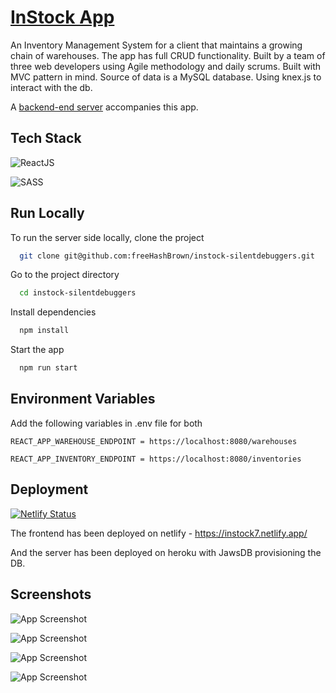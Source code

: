 # [InStock App](https://instock7.netlify.app/warehouse)

An Inventory Management System for a client that maintains a growing chain of warehouses. The app has full CRUD functionality. Built by a team of three web developers using Agile methodology and daily scrums.
Built with MVC pattern in mind. Source of data is a MySQL database. Using knex.js to interact with the db. 

A [backend-end server](https://github.com/jpatel98/instock-api-silentdebuggers) accompanies this app.

## Tech Stack

![ReactJS](https://img.shields.io/badge/React-20232A?style=for-the-badge&logo=react&logoColor=61DAFB)

![SASS](https://img.shields.io/badge/Sass-CC6699?style=for-the-badge&logo=sass&logoColor=white)
## Run Locally

To run the server side locally, clone the project

```bash
  git clone git@github.com:freeHashBrown/instock-silentdebuggers.git
```

Go to the project directory

```bash
  cd instock-silentdebuggers
```

Install dependencies

```bash
  npm install
```

Start the app

```bash
  npm run start
```

## Environment Variables
Add the following variables in .env file for both
```
REACT_APP_WAREHOUSE_ENDPOINT = https://localhost:8080/warehouses
```
```
REACT_APP_INVENTORY_ENDPOINT = https://localhost:8080/inventories
```
## Deployment
[![Netlify Status](https://api.netlify.com/api/v1/badges/6430e311-3b8d-4f7a-8aec-bdcb672e4c0f/deploy-status)](https://app.netlify.com/sites/instock7/deploys)

The frontend has been deployed on netlify - https://instock7.netlify.app/

And the server has been deployed on heroku with JawsDB provisioning the DB.
## Screenshots

![App Screenshot](https://i.imgur.com/ZbrYgzr.png)

![App Screenshot](https://i.imgur.com/9PLCKQ7.png)

![App Screenshot](https://i.imgur.com/iZaJjl4.png)

![App Screenshot](https://i.imgur.com/ZjJ3iZF.png)

